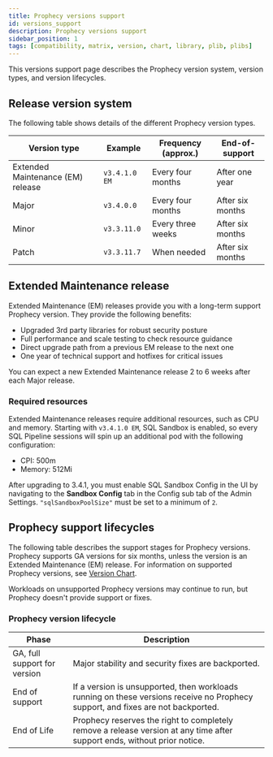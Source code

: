 ```yaml
---
title: Prophecy versions support
id: versions_support
description: Prophecy versions support
sidebar_position: 1
tags: [compatibility, matrix, version, chart, library, plib, plibs]
---
```


This versions support page describes the Prophecy version system, version types, and version lifecycles.

## Release version system

The following table shows details of the different Prophecy version types.

| Version type                      | Example       | Frequency (approx.) | End-of-support   |
| --------------------------------- | ------------- | ------------------- | ---------------- |
| Extended Maintenance (EM) release | `v3.4.1.0 EM` | Every four months   | After one year   |
| Major                             | `v3.4.0.0`    | Every four months   | After six months |
| Minor                             | `v3.3.11.0`   | Every three weeks   | After six months |
| Patch                             | `v3.3.11.7`   | When needed         | After six months |

## Extended Maintenance release

Extended Maintenance (EM) releases provide you with a long-term support Prophecy version. They provide the following benefits:

- Upgraded 3rd party libraries for robust security posture
- Full performance and scale testing to check resource guidance
- Direct upgrade path from a previous EM release to the next one
- One year of technical support and hotfixes for critical issues

You can expect a new Extended Maintenance release 2 to 6 weeks after each Major release.

### Required resources

Extended Maintenance releases require additional resources, such as CPU and memory. Starting with `v3.4.1.0 EM`, SQL Sandbox is enabled, so every SQL Pipeline sessions will spin up an additional pod with the following configuration:

- CPI: 500m
- Memory: 512Mi

After upgrading to 3.4.1, you must enable SQL Sandbox Config in the UI by navigating to the **Sandbox Config** tab in the Config sub tab of the Admin Settings. `"sqlSandboxPoolSize"` must be set to a minimum of `2`.

## Prophecy support lifecycles

The following table describes the support stages for Prophecy versions. Prophecy supports GA versions for six months, unless the version is an Extended Maintenance (EM) release. For information on supported Prophecy versions, see [Version Chart](/docs/release_notes/version_chart/version_chart.md).

Workloads on unsupported Prophecy versions may continue to run, but Prophecy doesn't provide support or fixes.

### Prophecy version lifecycle

| Phase                        | Description                                                                                                                      |
| ---------------------------- | -------------------------------------------------------------------------------------------------------------------------------- |
| GA, full support for version | Major stability and security fixes are backported.                                                                               |
| End of support               | If a version is unsupported, then workloads running on these versions receive no Prophecy support, and fixes are not backported. |
| End of Life                  | Prophecy reserves the right to completely remove a release version at any time after support ends, without prior notice.         |
